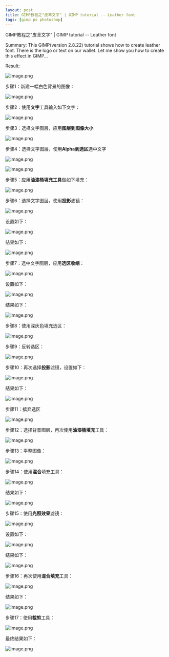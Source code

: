 ```yaml
---
layout: post
title: GIMP教程之"皮革文字" | GIMP tutorial -- Leather font
tags: [gimp ps photoshop]
---
```


GIMP教程之"皮革文字" | GIMP tutorial -- Leather font

Summary: This GIMP(version 2.8.22) tutorial shows how to create leather font.
There is the logo or text on our wallet. Let me show you how to create this effect in GIMP...

Result:

![image.png](https://res.cloudinary.com/hpiynhbhq/image/upload/v1515219216/rh7j2xredibbeazk47ln.png)

步骤1：新建一幅白色背景的图像：

![image.png](https://res.cloudinary.com/hpiynhbhq/image/upload/v1515213903/cgmwlr4pjz0c3ltg0ekj.png)

步骤2：使用**文字**工具输入如下文字：

![image.png](https://res.cloudinary.com/hpiynhbhq/image/upload/v1515213989/ryw8pts8jnhavz0d3olr.png)

步骤3：选择文字图层，应用**图层到图像大小**

![image.png](https://res.cloudinary.com/hpiynhbhq/image/upload/v1515214074/nmgzgyyp4ilnq6jukcxu.png)

步骤4：选择文字图层，使用**Alpha到选区**选中文字

![image.png](https://res.cloudinary.com/hpiynhbhq/image/upload/v1515214267/krwrtgmqogqtbifwoot0.png)

![image.png](https://res.cloudinary.com/hpiynhbhq/image/upload/v1515214321/tyhoshzgq44kcffak8nk.png)

步骤5：应用**油漆桶填充工具**做如下填充：

![image.png](https://res.cloudinary.com/hpiynhbhq/image/upload/v1515214388/pdxnuvnublvzy4ywxxos.png)

步骤6：选择文字图层，使用**投影**滤镜：

![image.png](https://res.cloudinary.com/hpiynhbhq/image/upload/v1515214495/ysbhcllaxzjux7pone3v.png)

设置如下：

![image.png](https://res.cloudinary.com/hpiynhbhq/image/upload/v1515214549/qjgnwgdmaqaum2o4tstx.png)

结果如下：

![image.png](https://res.cloudinary.com/hpiynhbhq/image/upload/v1515214574/duzruotv6jkydmbswafb.png)

步骤7：选中文字图层，应用**选区收缩**：

![image.png](https://res.cloudinary.com/hpiynhbhq/image/upload/v1515214637/ogk4duohqutcufanq6ni.png)

设置如下：

![image.png](https://res.cloudinary.com/hpiynhbhq/image/upload/v1515214811/rb3xliyqs0p1xtma4bhu.png)

结果如下：

![image.png](https://res.cloudinary.com/hpiynhbhq/image/upload/v1515214834/myoigpbgfeytjm11nbkw.png)

步骤8：使用深灰色填充选区：

![image.png](https://res.cloudinary.com/hpiynhbhq/image/upload/v1515218405/kpozzdlox4u8nblrrrcr.png)

步骤9：反转选区：

![image.png](https://res.cloudinary.com/hpiynhbhq/image/upload/v1515218455/fy0bx3sp0dhgxnsfdizb.png)

步骤10：再次选择**投影**滤镜，设置如下：

![image.png](https://res.cloudinary.com/hpiynhbhq/image/upload/v1515218497/iurbat3kg2k1xx66aryu.png)

结果如下：

![image.png](https://res.cloudinary.com/hpiynhbhq/image/upload/v1515218530/h1yq4qiojzeyjstbegdb.png)

步骤11：摈弃选区

![image.png](https://res.cloudinary.com/hpiynhbhq/image/upload/v1515219462/m2xuw9zizokfy1yksapn.png)

步骤12：选择背景图层，再次使用**油漆桶填充**工具：

![image.png](https://res.cloudinary.com/hpiynhbhq/image/upload/v1515218708/wgntd6ftfjpzstcdwqmm.png)

步骤13：平整图像：

![image.png](https://res.cloudinary.com/hpiynhbhq/image/upload/v1515218815/dierhqfbgsiz6lngcshu.png)


步骤14：使用**混合**填充工具：

![image.png](https://res.cloudinary.com/hpiynhbhq/image/upload/v1515218888/jafhcwytmy0pupvs8yxo.png)

结果如下：

![image.png](https://res.cloudinary.com/hpiynhbhq/image/upload/v1515218912/zbxpp37sgcj7tfarfzas.png)

步骤15：使用**光照效果**滤镜：

![image.png](https://res.cloudinary.com/hpiynhbhq/image/upload/v1515218959/q4hdzkyxoflcbjgnr2op.png)

设置如下：

![image.png](https://res.cloudinary.com/hpiynhbhq/image/upload/v1515219003/fxqdzngvlbhevcfzvkqx.png)

结果如下：

![image.png](https://res.cloudinary.com/hpiynhbhq/image/upload/v1515219032/cxm5so60x9gyaztvdpyy.png)

步骤16：再次使用**混合填充**工具：

![image.png](https://res.cloudinary.com/hpiynhbhq/image/upload/v1515219078/ihlfs4bp0l9icp0qmxtx.png)

结果如下：

![image.png](https://res.cloudinary.com/hpiynhbhq/image/upload/v1515219108/pybchy6jigkejlreohja.png)

步骤17：使用**裁剪**工具：

![image.png](https://res.cloudinary.com/hpiynhbhq/image/upload/v1515219188/mkl5ngydinc0skqy89sz.png)

最终结果如下：

![image.png](https://res.cloudinary.com/hpiynhbhq/image/upload/v1515219216/rh7j2xredibbeazk47ln.png)

